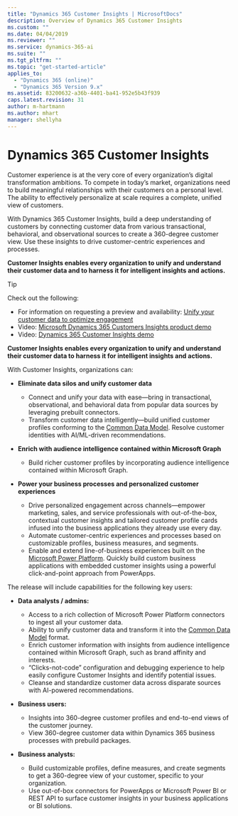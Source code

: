 ```yaml
---
title: "Dynamics 365 Customer Insights | MicrosoftDocs"
description: Overview of Dynamics 365 Customer Insights
ms.custom: ""
ms.date: 04/04/2019
ms.reviewer: ""
ms.service: dynamics-365-ai
ms.suite: ""
ms.tgt_pltfrm: ""
ms.topic: "get-started-article"
applies_to: 
  - "Dynamics 365 (online)"
  - "Dynamics 365 Version 9.x"
ms.assetid: 83200632-a36b-4401-ba41-952e5b43f939
caps.latest.revision: 31
author: m-hartmann
ms.author: mhart
manager: shellyha
---
```

# Dynamics 365 Customer Insights 

Customer experience is at the very core of every organization’s digital transformation ambitions. To compete in today’s market, organizations need to build meaningful relationships with their customers on a personal level. The ability to effectively personalize at scale requires a complete, unified view of customers. 

With Dynamics 365 Customer Insights, build a deep understanding of customers by connecting customer data from various transactional, behavioral, and observational sources to create a 360-degree customer view. Use  these insights to drive customer-centric experiences and processes.

**Customer Insights enables every organization to unify and understand their customer data and to harness it for intelligent insights and actions.** 

> [!TIP]
> Check out the following:  
> - For information on requesting a preview and availability: [Unify your customer data to optimize engagement](https://dynamics.microsoft.com/ai/customer-insights/)
> - Video: [Microsoft Dynamics 365 Customers Insights product demo](https://www.youtube.com/watch?v=yayYM7cc3LU)
> - Video: [Dynamics 365 Customer Insights demo](https://www.youtube.com/watch?v=JDaajD_TXNQ&feature=youtu.be)

**Customer Insights enables every organization to unify and understand their customer data to harness it for intelligent insights and actions.** 

With Customer Insights, organizations can:  

- **Eliminate data silos and unify customer data**

   - Connect and unify your data with ease—bring in transactional, observational, and behavioral data from popular data sources by leveraging prebuilt connectors.
   - Transform customer data intelligently—build unified customer profiles conforming to the [Common Data Model](https://docs.microsoft.com/common-data-model/). Resolve customer identities with AI/ML-driven recommendations.     

- **Enrich with audience intelligence contained within Microsoft Graph**

   - Build richer customer profiles by incorporating audience intelligence contained within Microsoft Graph.  

- **Power your business processes and personalized customer experiences**

   - Drive personalized engagement across channels—empower marketing, sales, and service professionals with out-of-the-box, contextual customer insights and tailored customer profile cards infused into the business applications they already use every day.    
   - Automate customer-centric experiences and processes based on customizable profiles, business measures, and segments. 
   - Enable and extend line-of-business experiences built on the [Microsoft Power Platform](https://cloudblogs.microsoft.com/dynamics365/2019/01/29/the-microsoft-power-platform-empowering-millions-of-people-to-achieve-more/). Quickly build custom business applications with embedded customer insights using a powerful click-and-point approach from PowerApps.  

The release will include capabilities for the following key users:

- **Data analysts / admins:**

  - Access to a rich collection of Microsoft Power Platform connectors to ingest all your customer data. 
  - Ability to unify customer data and transform it into the [Common Data Model](https://docs.microsoft.com/common-data-model/) format. 
  - Enrich customer information with insights from audience intelligence contained within Microsoft Graph, such as brand affinity and interests. 
  - “Clicks-not-code” configuration and debugging experience to help easily configure Customer Insights and identify potential issues. 
  - Cleanse and standardize customer data across disparate sources with AI-powered recommendations.  

- **Business users:**

  - Insights into 360-degree customer profiles and end-to-end views of the customer journey. 
  - View 360-degree customer data within Dynamics 365 business processes with prebuild packages. 

- **Business analysts:**

  - Build customizable profiles, define measures, and create segments to get a 360-degree view of your customer, specific to your organization.  
  - Use out-of-box connectors for PowerApps or Microsoft Power BI or REST API to surface customer insights in your business applications or BI solutions.  








